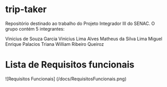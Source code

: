 # trip-taker
Repositório destinado ao trabalho do Projeto Integrador III do SENAC. O grupo contém 5 integrantes: 

Vinicius de Souza Garcia
Vinicius Lima Alves
Matheus da Silva Lima
Miguel Enrique Palacios Triana
William Ribeiro Queiroz

# Lista de Requisitos funcionais
![Requisitos Funcionais] (/docs/RequisitosFuncionais.png)

